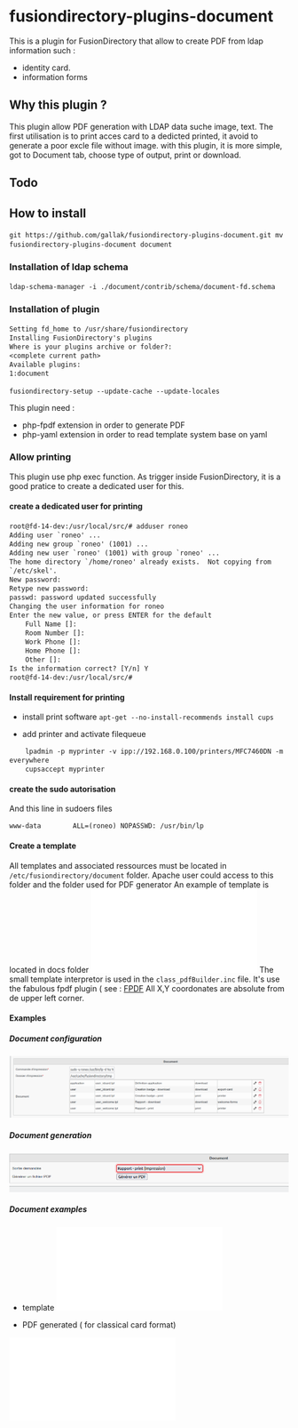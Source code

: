 # fusiondirectory-plugins-document

This is a plugin for FusionDirectory that allow to create PDF from ldap information such :
  - identity card.
  - information forms


## Why this plugin ?

This plugin allow PDF generation with LDAP data suche image, text.
The first utilisation is to print acces card to a dedicted printed, it avoid to generate a poor excle file without image.
with this plugin, it is more simple, got to Document tab, choose type of output, print or download.

## Todo

## How to install

`git https://github.com/gallak/fusiondirectory-plugins-document.git
mv fusiondirectory-plugins-document document`

### Installation of ldap schema

`ldap-schema-manager -i ./document/contrib/schema/document-fd.schema`

### Installation of plugin

```fusiondirectory-setup --set-fd_home=/usr/local/share/fusiondirectory --install-plugins
Setting fd_home to /usr/share/fusiondirectory
Installing FusionDirectory's plugins
Where is your plugins archive or folder?:
<complete current path>            
Available plugins:
1:document

fusiondirectory-setup --update-cache --update-locales
```

This plugin need :
  * php-fpdf extension in order to generate PDF
  * php-yaml extension in order to read template system base on yaml

### Allow  printing

This plugin use php exec function.
As trigger inside FusionDirectory, it is a good pratice to create a dedicated user for this.

#### create a dedicated user for printing

    root@fd-14-dev:/usr/local/src/# adduser roneo
    Adding user `roneo' ...
    Adding new group `roneo' (1001) ...
    Adding new user `roneo' (1001) with group `roneo' ...
    The home directory `/home/roneo' already exists.  Not copying from `/etc/skel'.
    New password: 
    Retype new password: 
    passwd: password updated successfully
    Changing the user information for roneo
    Enter the new value, or press ENTER for the default
    	Full Name []: 
    	Room Number []: 
    	Work Phone []: 
    	Home Phone []: 
    	Other []: 
    Is the information correct? [Y/n] Y
    root@fd-14-dev:/usr/local/src/# 

#### Install requirement for printing   

 * install print software
    `apt-get --no-install-recommends install cups`

  * add printer and activate filequeue
```
    lpadmin -p myprinter -v ipp://192.168.0.100/printers/MFC7460DN -m everywhere
    cupsaccept myprinter
```

#### create the sudo autorisation

And this line in sudoers files

    www-data        ALL=(roneo) NOPASSWD: /usr/bin/lp

#### Create a template

All templates and associated ressources must be located in `/etc/fusiondirectory/document` folder.
Apache user could access to this folder and the folder used for PDF generator
An example of template is located in docs folder ![card template](/docs/examples/user_cardtemplate.tpl)
The small template interpretor is used in the `class_pdfBuilder.inc` file.
It's use the fabulous fpdf plugin ( see : [FPDF](http://fpdf.org/)
All X,Y coordonates are absolute from de upper left corner.


#### Examples

##### Document configuration
![configuration of document type](/docs/document-configuration.png)
##### Document generation
![choice of docuement](/docs/document-usage.png)
##### Document examples
  * template
![card template](/docs/examples/user_cardtemplate.tpl)

  * PDF generated ( for classical card format)

![output example](/docs/examples/card-example.pdf)
